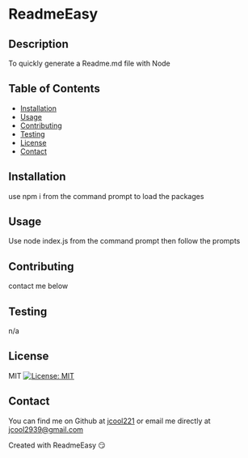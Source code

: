 <!DOCTYPE md>
# ReadmeEasy

## Description
To quickly generate a Readme.md file with Node

## Table of Contents
* [Installation](#installation)
* [Usage](#usage)
* [Contributing](#contributing)
* [Testing](#testing)
* [License](#license)
* [Contact](#contact)

<a name="Installation"></a>
## Installation

use npm i from the command prompt to load the packages

<a name="Usage"></a>
## Usage

Use node index.js from the command prompt then follow the prompts

<a name="Contributing"></a>
## Contributing

contact me below

<a name="Testing"></a>
## Testing

n/a

<a name="License"></a>
## License

MIT [![License: MIT](https://img.shields.io/badge/License-MIT-yellow.svg)](https://opensource.org/licenses/MIT)

<a name="Contact"></a>
## Contact

You can find me on Github at [jcool221](https://github.com/jcool221) 
or email me directly at [jcool2939@gmail.com](mailto:jcool2939@gmail.com?subject=[Github]Project%20Information.)

Created with ReadmeEasy 😏
